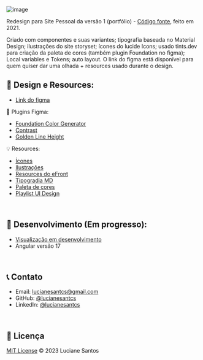 ![image](https://github.com/lucianesantcs/site-pessoal/assets/52360898/a979977b-f7f7-4957-8fe9-82835edd8187)

Redesign para Site Pessoal da versão 1 (portfólio) - [Código fonte](https://github.com/lucianesantcs/portfolio/tree/master), feito em 2021.

Criado com componentes e suas variantes; tipografia baseada no Material Design; ilustrações do site storyset; ícones do lucide Icons; usado tints.dev para criação da paleta de cores (também plugin Foundation no figma); Local variables e Tokens; auto layout. O link do figma está disponível para quem quiser dar uma olhada + resources usado durante o design.

## :art: Design e Resources:
- [Link do figma](https://www.figma.com/file/sK8Rcd2lf0WDyLe2HDHQ4m/pessoal-%2F-site?type=design&node-id=0-1&mode=design)

:mag_right: Plugins Figma:
- [Foundation Color Generator](https://www.figma.com/community/plugin/1024452006068794933/foundation-color-generator)
- [Contrast](https://www.figma.com/community/plugin/748533339900865323/contrast)
- [Golden Line Height](https://www.figma.com/community/plugin/1203442582691456980/golden-line-height)

:bulb: Resources:
- [Ícones](https://lucide.dev/icons/archive) 
- [Ilustrações](https://storyset.com/bro)
- [Resources do eFront](https://iuricode.com/efront/)
- [Tipogradia MD](https://m2.material.io/design/typography/the-type-system.html#type-scale)
- [Paleta de cores](https://www.tints.dev)
- [Playlist UI Design](https://www.youtube.com/playlist?list=PLNsOFKwcEPxzvqDJcWEGswBEM_zD5RaXr)

<br />

## :construction: Desenvolvimento (Em progresso):
- [Visualização em desenvolvimento](https://lucianesantcs.github.io/site-pessoal)
- Angular versão 17

<br />

## :telephone_receiver: Contato

- Email: lucianesantcs@gmail.com
- GitHub: [@lucianesantcs](https://github.com/lucianesantcs)
- LinkedIn: [@lucianesantcs](https://linkedin.com/in/lucianesantcs)

<br />

## 📝 Licença

<a href="https://github.com/lucianesantcs/site-pessoal/blob/master/LICENSE">MIT License</a> © 2023 Luciane Santos
